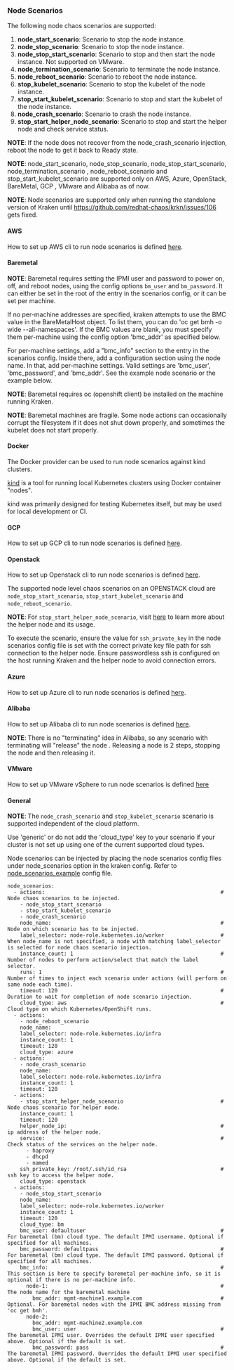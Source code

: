 ### Node Scenarios

The following node chaos scenarios are supported:

1. **node_start_scenario**: Scenario to stop the node instance.
2. **node_stop_scenario**: Scenario to stop the node instance.
3. **node_stop_start_scenario**: Scenario to stop and then start the node instance. Not supported on VMware.
4. **node_termination_scenario**: Scenario to terminate the node instance.
5. **node_reboot_scenario**: Scenario to reboot the node instance.
6. **stop_kubelet_scenario**: Scenario to stop the kubelet of the node instance.
7. **stop_start_kubelet_scenario**: Scenario to stop and start the kubelet of the node instance.
8. **node_crash_scenario**: Scenario to crash the node instance.
9. **stop_start_helper_node_scenario**: Scenario to stop and start the helper node and check service status.


**NOTE**: If the node does not recover from the node_crash_scenario injection, reboot the node to get it back to Ready state.

**NOTE**: node_start_scenario, node_stop_scenario, node_stop_start_scenario, node_termination_scenario
, node_reboot_scenario and stop_start_kubelet_scenario are supported only on AWS, Azure, OpenStack, BareMetal, GCP
, VMware and Alibaba as of now.

**NOTE**: Node scenarios are supported only when running the standalone version of Kraken until https://github.com/redhat-chaos/krkn/issues/106 gets fixed.


#### AWS

How to set up AWS cli to run node scenarios is defined [here](cloud_setup.md#aws).

#### Baremetal
**NOTE**: Baremetal requires setting the IPMI user and password to power on, off, and reboot nodes, using the config options `bm_user` and `bm_password`. It can either be set in the root of the entry in the scenarios config, or it can be set per machine.

If no per-machine addresses are specified, kraken attempts to use the BMC value in the BareMetalHost object. To list them, you can do 'oc get bmh -o wide --all-namespaces'. If the BMC values are blank, you must specify them per-machine using the config option 'bmc_addr' as specified below.

For per-machine settings, add a "bmc_info" section to the entry in the scenarios config. Inside there, add a configuration section using the node name. In that, add per-machine settings. Valid settings are 'bmc_user', 'bmc_password', and 'bmc_addr'.
See the example node scenario or the example below.

**NOTE**: Baremetal requires oc (openshift client) be installed on the machine running Kraken.

**NOTE**: Baremetal machines are fragile. Some node actions can occasionally corrupt the filesystem if it does not shut down properly, and sometimes the kubelet does not start properly.

#### Docker

The Docker provider can be used to run node scenarios against kind clusters.

[kind](https://kind.sigs.k8s.io/) is a tool for running local Kubernetes clusters using Docker container "nodes".

kind was primarily designed for testing Kubernetes itself, but may be used for local development or CI.

#### GCP
How to set up GCP cli to run node scenarios is defined [here](cloud_setup.md#gcp).

#### Openstack

How to set up Openstack cli to run node scenarios is defined [here](cloud_setup.md#openstack).

The supported node level chaos scenarios on an OPENSTACK cloud are `node_stop_start_scenario`, `stop_start_kubelet_scenario` and `node_reboot_scenario`.

**NOTE**: For `stop_start_helper_node_scenario`,  visit [here](https://github.com/redhat-cop/ocp4-helpernode) to learn more about the helper node and its usage.

To execute the scenario, ensure the value for `ssh_private_key` in the node scenarios config file is set with the correct private key file path for ssh connection to the helper node. Ensure passwordless ssh is configured on the host running Kraken and the helper node to avoid connection errors.


#### Azure

How to set up Azure cli to run node scenarios is defined [here](cloud_setup.md#azure).


#### Alibaba

How to set up Alibaba cli to run node scenarios is defined [here](cloud_setup.md#alibaba).

**NOTE**: There is no "terminating" idea in Alibaba, so any scenario with terminating will "release" the node
. Releasing a node is 2 steps, stopping the node and then releasing it.


#### VMware
How to set up VMware vSphere to run node scenarios is defined [here](cloud_setup.md#vmware)


#### General

**NOTE**: The `node_crash_scenario` and `stop_kubelet_scenario` scenario is supported independent of the cloud platform.

Use 'generic' or do not add the 'cloud_type' key to your scenario if your cluster is not set up using one of the current supported cloud types.

Node scenarios can be injected by placing the node scenarios config files under node_scenarios option in the kraken config. Refer to [node_scenarios_example](https://github.com/redhat-chaos/krkn/blob/main/scenarios/node_scenarios_example.yml) config file.


```
node_scenarios:
  - actions:                                                        # Node chaos scenarios to be injected.
    - node_stop_start_scenario
    - stop_start_kubelet_scenario
    - node_crash_scenario
    node_name:                                                      # Node on which scenario has to be injected.
    label_selector: node-role.kubernetes.io/worker                  # When node_name is not specified, a node with matching label_selector is selected for node chaos scenario injection.
    instance_count: 1                                               # Number of nodes to perform action/select that match the label selector.
    runs: 1                                                         # Number of times to inject each scenario under actions (will perform on same node each time).
    timeout: 120                                                    # Duration to wait for completion of node scenario injection.
    cloud_type: aws                                                 # Cloud type on which Kubernetes/OpenShift runs.
  - actions:
    - node_reboot_scenario
    node_name:
    label_selector: node-role.kubernetes.io/infra
    instance_count: 1
    timeout: 120
    cloud_type: azure
  - actions:
    - node_crash_scenario
    node_name:
    label_selector: node-role.kubernetes.io/infra
    instance_count: 1
    timeout: 120
  - actions:
    - stop_start_helper_node_scenario                               # Node chaos scenario for helper node.
    instance_count: 1
    timeout: 120
    helper_node_ip:                                                 # ip address of the helper node.
    service:                                                        # Check status of the services on the helper node.
      - haproxy
      - dhcpd
      - named
    ssh_private_key: /root/.ssh/id_rsa                              # ssh key to access the helper node.
    cloud_type: openstack
  - actions:
    - node_stop_start_scenario
    node_name:
    label_selector: node-role.kubernetes.io/worker
    instance_count: 1
    timeout: 120
    cloud_type: bm
    bmc_user: defaultuser                                           # For baremetal (bm) cloud type. The default IPMI username. Optional if specified for all machines.
    bmc_password: defaultpass                                       # For baremetal (bm) cloud type. The default IPMI password. Optional if specified for all machines.
    bmc_info:                                                       # This section is here to specify baremetal per-machine info, so it is optional if there is no per-machine info.
      node-1:                                                       # The node name for the baremetal machine
        bmc_addr: mgmt-machine1.example.com                         # Optional. For baremetal nodes with the IPMI BMC address missing from 'oc get bmh'.
      node-2:
        bmc_addr: mgmt-machine2.example.com
        bmc_user: user                                              # The baremetal IPMI user. Overrides the default IPMI user specified above. Optional if the default is set.
        bmc_password: pass                                          # The baremetal IPMI password. Overrides the default IPMI user specified above. Optional if the default is set.
```
